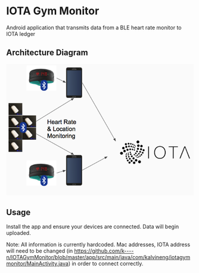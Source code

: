 # IOTA Gym Monitor
Android application that transmits data from a BLE heart rate monitor to IOTA ledger

## Architecture Diagram
![Gateway Architecture](https://raw.githubusercontent.com/k----n/IOTAGymMonitor/master/gateway.png "Gateway Architecture")

## Usage
Install the app and ensure your devices are connected. Data will begin uploaded.

Note: All information is currently hardcoded. Mac addresses, IOTA address will need to be changed (in https://github.com/k----n/IOTAGymMonitor/blob/master/app/src/main/java/com/kalvineng/iotagymmonitor/MainActivity.java) in order to connect correctly.
